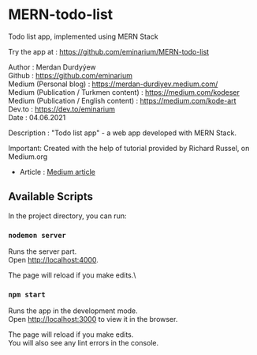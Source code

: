 # MERN-todo-list
Todo list app, implemented using MERN Stack

Try the app at : https://github.com/eminarium/MERN-todo-list

Author : Merdan Durdyýew  
Github : https://github.com/eminarium  
Medium (Personal blog) : https://merdan-durdiyev.medium.com/   
Medium (Publication / Turkmen content) : https://medium.com/kodeser  
Medium (Publication / English content) : https://medium.com/kode-art  
Dev.to : https://dev.to/eminarium  
Date : 04.06.2021 
  
Description : "Todo list app" - a web app developed with MERN Stack.  

Important: Created with the help of tutorial provided by Richard Russel, on Medium.org
- Article : [Medium article](https://medium.com/cold-brew-code/100daysofcode-day-36-mern-stack-restful-to-do-list-application-365be2cfc304)


## Available Scripts

In the project directory, you can run:

### `nodemon server`

Runs the server part.\
Open [http://localhost:4000](http://localhost:4000).

The page will reload if you make edits.\

### `npm start`

Runs the app in the development mode.\
Open [http://localhost:3000](http://localhost:3000) to view it in the browser.

The page will reload if you make edits.\
You will also see any lint errors in the console.

